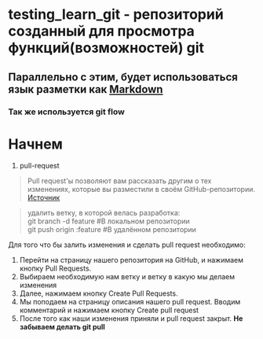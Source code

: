 # testing_learn_git - репозиторий созданный для просмотра функций(возможностей) git
  
## Параллельно с этим, будет использоваться язык разметки как [Markdown](https://gist.github.com/Jekins/2bf2d0638163f1294637#Links "Инструкция по использованию Markdown")

  

    

### Так же используется **git flow**

Начнем
=======

1. pull-request
 > Pull request'ы позволяют вам рассказать другим о тех изменениях, которые вы разместили в своём GitHub-репозитории. 
 > [Источник](https://habr.com/ru/post/125999/)

> удалить ветку, в которой велась разработка:  
> git branch -d feature #В локальном репозитории  
> git push origin :feature #В удалённом репозитории   
  

Для того что бы залить изменения и сделать pull request необходимо:
1. Перейти на страницу нашего репозитория на GitHub, и нажимаем кнопку Pull Requests.
2. Выбираем необходимую нам ветку и ветку в какую мы делаем изменения
2. Далее, нажимаем кнопку Create Pull Requests.
3. Мы поподаем на страницу описания нашего pull request. Вводим комментарий и нажимаем кнопку Create pull request
4. После того как наши изменения приняли и pull request закрыт. __Не забываем делать git pull__
